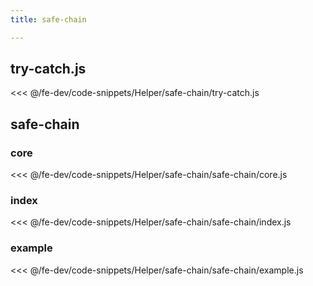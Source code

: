 ```yaml
---
title: safe-chain

---
```


## try-catch.js
<<< @/fe-dev/code-snippets/Helper/safe-chain/try-catch.js

## safe-chain
### core
<<< @/fe-dev/code-snippets/Helper/safe-chain/safe-chain/core.js

### index
<<< @/fe-dev/code-snippets/Helper/safe-chain/safe-chain/index.js

### example
<<< @/fe-dev/code-snippets/Helper/safe-chain/safe-chain/example.js
